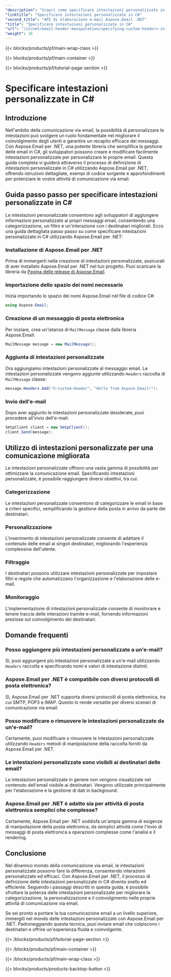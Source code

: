 ```yaml
---
"description": "Scopri come specificare intestazioni personalizzate in C# utilizzando Aspose.Email per .NET per migliorare la comunicazione email. Questa guida dettagliata fornisce spunti per creare intestazioni email personalizzate per un maggiore coinvolgimento."
"linktitle": "Specificare intestazioni personalizzate in C#"
"second_title": "API di elaborazione e-mail Aspose.Email .NET"
"title": "Specificare intestazioni personalizzate in C#"
"url": "/it/net/email-header-manipulation/specifying-custom-headers-in-csharp/"
"weight": 16
---
```


{{< blocks/products/pf/main-wrap-class >}}

{{< blocks/products/pf/main-container >}}

{{< blocks/products/pf/tutorial-page-section >}}

# Specificare intestazioni personalizzate in C#



## Introduzione

Nell'ambito della comunicazione via email, la possibilità di personalizzare le intestazioni può svolgere un ruolo fondamentale nel migliorare il coinvolgimento degli utenti e garantire un recapito efficace dei messaggi. Con Aspose.Email per .NET, una potente libreria che semplifica la gestione delle email in C#, gli sviluppatori possono creare e modificare facilmente intestazioni personalizzate per personalizzare le proprie email. Questa guida completa vi guiderà attraverso il processo di definizione di intestazioni personalizzate in C# utilizzando Aspose.Email per .NET, offrendo istruzioni dettagliate, esempi di codice sorgente e approfondimenti per potenziare le vostre attività di comunicazione via email.

## Guida passo passo per specificare intestazioni personalizzate in C#

Le intestazioni personalizzate consentono agli sviluppatori di aggiungere informazioni personalizzate ai propri messaggi email, consentendo una categorizzazione, un filtro e un'interazione con i destinatari migliorati. Ecco una guida dettagliata passo passo su come specificare intestazioni personalizzate in C# utilizzando Aspose.Email per .NET:

### Installazione di Aspose.Email per .NET

Prima di immergerti nella creazione di intestazioni personalizzate, assicurati di aver installato Aspose.Email per .NET nel tuo progetto. Puoi scaricare la libreria da [Pagina delle release di Aspose.Email](https://releases.aspose.com/email/net/).

### Importazione dello spazio dei nomi necessario

Inizia importando lo spazio dei nomi Aspose.Email nel file di codice C#:

```csharp
using Aspose.Email;
```

### Creazione di un messaggio di posta elettronica

Per iniziare, crea un'istanza di `MailMessage` classe dalla libreria Aspose.Email:

```csharp
MailMessage message = new MailMessage();
```

### Aggiunta di intestazioni personalizzate

Ora aggiungiamo intestazioni personalizzate al messaggio email. Le intestazioni personalizzate vengono aggiunte utilizzando `Headers` raccolta di `MailMessage` classe:

```csharp
message.Headers.Add("X-Custom-Header", "Hello from Aspose.Email!");
```

### Invio dell'e-mail

Dopo aver aggiunto le intestazioni personalizzate desiderate, puoi procedere all'invio dell'e-mail:

```csharp
SmtpClient client = new SmtpClient();
client.Send(message);
```

## Utilizzo di intestazioni personalizzate per una comunicazione migliorata

Le intestazioni personalizzate offrono una vasta gamma di possibilità per ottimizzare la comunicazione email. Specificando intestazioni personalizzate, è possibile raggiungere diversi obiettivi, tra cui:

### Categorizzazione 
 Le intestazioni personalizzate consentono di categorizzare le email in base a criteri specifici, semplificando la gestione della posta in arrivo da parte dei destinatari.

### Personalizzazione 
 L'inserimento di intestazioni personalizzate consente di adattare il contenuto delle email ai singoli destinatari, migliorando l'esperienza complessiva dell'utente.

### Filtraggio 
 I destinatari possono utilizzare intestazioni personalizzate per impostare filtri e regole che automatizzano l'organizzazione e l'elaborazione delle e-mail.

### Monitoraggio 
 L'implementazione di intestazioni personalizzate consente di monitorare e tenere traccia delle interazioni tramite e-mail, fornendo informazioni preziose sul coinvolgimento dei destinatari.

## Domande frequenti

### Posso aggiungere più intestazioni personalizzate a un'e-mail?

Sì, puoi aggiungere più intestazioni personalizzate a un'e-mail utilizzando `Headers` raccolta e specificando nomi e valori di intestazione distinti.

### Aspose.Email per .NET è compatibile con diversi protocolli di posta elettronica?

Sì, Aspose.Email per .NET supporta diversi protocolli di posta elettronica, tra cui SMTP, POP3 e IMAP. Questo lo rende versatile per diversi scenari di comunicazione via email.

### Posso modificare o rimuovere le intestazioni personalizzate da un'e-mail?

Certamente, puoi modificare o rimuovere le intestazioni personalizzate utilizzando `Headers` metodi di manipolazione della raccolta forniti da Aspose.Email per .NET.

### Le intestazioni personalizzate sono visibili ai destinatari delle email?

Le intestazioni personalizzate in genere non vengono visualizzate nel contenuto dell'email visibile ai destinatari. Vengono utilizzate principalmente per l'elaborazione e la gestione di dati in background.

### Aspose.Email per .NET è adatto sia per attività di posta elettronica semplici che complesse?

Certamente, Aspose.Email per .NET soddisfa un'ampia gamma di esigenze di manipolazione della posta elettronica, da semplici attività come l'invio di messaggi di posta elettronica a operazioni complesse come l'analisi e il rendering.

## Conclusione

Nel dinamico mondo della comunicazione via email, le intestazioni personalizzate possono fare la differenza, consentendo interazioni personalizzate ed efficaci. Con Aspose.Email per .NET, il processo di definizione delle intestazioni personalizzate in C# diventa snello ed efficiente. Seguendo i passaggi descritti in questa guida, è possibile sfruttare la potenza delle intestazioni personalizzate per migliorare la categorizzazione, la personalizzazione e il coinvolgimento nelle proprie attività di comunicazione via email.

Se sei pronto a portare la tua comunicazione email a un livello superiore, immergiti nel mondo delle intestazioni personalizzate con Aspose.Email per .NET. Padroneggiando questa tecnica, puoi inviare email che colpiscono i destinatari e offrire un'esperienza fluida e coinvolgente.

{{< /blocks/products/pf/tutorial-page-section >}}

{{< /blocks/products/pf/main-container >}}

{{< /blocks/products/pf/main-wrap-class >}}

{{< blocks/products/products-backtop-button >}}